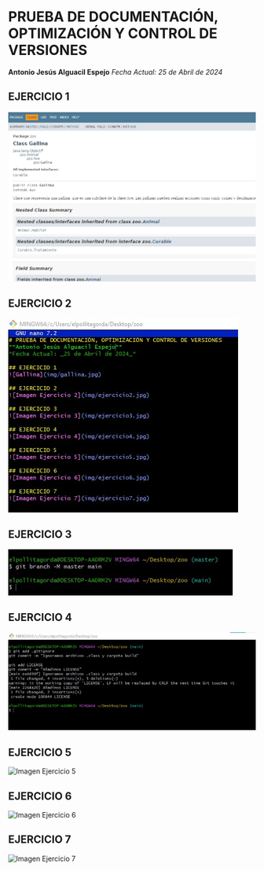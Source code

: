 # PRUEBA DE DOCUMENTACIÓN, OPTIMIZACIÓN Y CONTROL DE VERSIONES
**Antonio Jesús Alguacil Espejo**
*Fecha Actual: _25 de Abril de 2024_*

## EJERCICIO 1
![Gallina](img/gallina.jpg)

## EJERCICIO 2
![Imagen Ejercicio 2](img/ejercicio2.jpg)

## EJERCICIO 3
![Imagen Ejercicio 3](img/ejercicio3.jpg)

## EJERCICIO 4
![Imagen Ejercicio 4](img/ejercicio4.jpg)

## EJERCICIO 5
![Imagen Ejercicio 5](img/ejercicio5.jpg)

## EJERCICIO 6
![Imagen Ejercicio 6](img/ejercicio6.jpg)

## EJERCICIO 7
![Imagen Ejercicio 7](img/ejercicio7.jpg)
